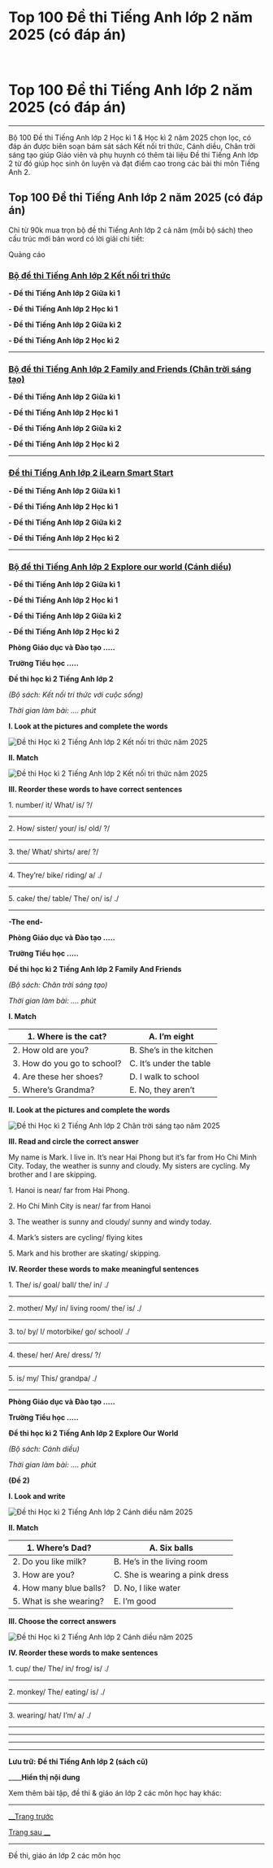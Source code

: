 # Top 100 Đề thi Tiếng Anh lớp 2 năm 2025 (có đáp án)

﻿ 

# Top 100 Đề thi Tiếng Anh lớp 2 năm 2025 (có đáp án)

* * *

Bộ 100 Đề thi Tiếng Anh lớp 2 Học kì 1 & Học kì 2 năm 2025 chọn lọc, có đáp án được biên soạn bám sát sách Kết nối tri thức, Cánh diều, Chân trời sáng tạo giúp Giáo viên và phụ huynh có thêm tài liệu Đề thi Tiếng Anh lớp 2 từ đó giúp học sinh ôn luyện và đạt điểm cao trong các bài thi môn Tiếng Anh 2.

## Top 100 Đề thi Tiếng Anh lớp 2 năm 2025 (có đáp án)

Chỉ từ 90k mua trọn bộ đề thi Tiếng Anh lớp 2 cả năm (mỗi bộ sách) theo cấu trúc mới bản word có lời giải chi tiết:

Quảng cáo

### [**Bộ đề thi Tiếng Anh lớp 2 Kết nối tri thức**](https://vietjack.com/de-kiem-tra-lop-2/bo-de-thi-tieng-anh-lop-2-ket-noi.jsp)

**\- Đề thi Tiếng Anh lớp 2 Giữa kì 1**

**\- Đề thi Tiếng Anh lớp 2 Học kì 1**

**\- Đề thi Tiếng Anh lớp 2 Giữa kì 2**

**\- Đề thi Tiếng Anh lớp 2 Học kì 2**

* * *

### [**Bộ đề thi Tiếng Anh lớp 2 Family and Friends (Chân trời sáng tạo)**](https://vietjack.com/de-kiem-tra-lop-2/bo-de-thi-tieng-anh-lop-2-chan-troi.jsp)

**\- Đề thi Tiếng Anh lớp 2 Giữa kì 1**

**\- Đề thi Tiếng Anh lớp 2 Học kì 1**

**\- Đề thi Tiếng Anh lớp 2 Giữa kì 2**

**\- Đề thi Tiếng Anh lớp 2 Học kì 2**

* * *

### [**Đề thi Tiếng Anh lớp 2 iLearn Smart Start**](https://vietjack.com/de-kiem-tra-lop-2/bo-de-thi-tieng-anh-lop-2-ilearn-smart-world.jsp)

**\- Đề thi Tiếng Anh lớp 2 Giữa kì 1**

**\- Đề thi Tiếng Anh lớp 2 Học kì 1**

**\- Đề thi Tiếng Anh lớp 2 Giữa kì 2**

**\- Đề thi Tiếng Anh lớp 2 Học kì 2**

* * *

### [**Bộ đề thi Tiếng Anh lớp 2 Explore our world (Cánh diều)**](https://vietjack.com/de-kiem-tra-lop-2/bo-de-thi-tieng-anh-lop-2-canh-dieu.jsp)

**\- Đề thi Tiếng Anh lớp 2 Giữa kì 1**

**\- Đề thi Tiếng Anh lớp 2 Học kì 1**

**\- Đề thi Tiếng Anh lớp 2 Giữa kì 2**

**\- Đề thi Tiếng Anh lớp 2 Học kì 2**

**Phòng Giáo dục và Đào tạo .....**

**Trường Tiểu học .....**

**Đề thi học kì 2 Tiếng Anh lớp 2**

_(Bộ sách: Kết nối tri thức với cuộc sống)_

_Thời gian làm bài: .... phút_

**I. Look at the pictures and complete the words**

![Đề thi Học kì 2 Tiếng Anh lớp 2 Kết nối tri thức năm 2025](https://vietjack.com/de-kiem-tra-lop-2/images/de-thi-hoc-ki-2-tieng-anh-lop-2-ket-noi-tri-thuc.PNG)

**II. Match**

![Đề thi Học kì 2 Tiếng Anh lớp 2 Kết nối tri thức năm 2025](https://vietjack.com/de-kiem-tra-lop-2/images/de-thi-hoc-ki-2-tieng-anh-lop-2-ket-noi-tri-thuc-1.PNG)

**III. Reorder these words to have correct sentences**

1\. number/ it/ What/ is/ ?/

_________________________________________

2\. How/ sister/ your/ is/ old/ ?/

_________________________________________

3\. the/ What/ shirts/ are/ ?/

_________________________________________

4\. They’re/ bike/ riding/ a/ ./

_________________________________________

5\. cake/ the/ table/ The/ on/ is/ ./

_________________________________________

**-The end-**

**Phòng Giáo dục và Đào tạo .....**

**Trường Tiểu học .....**

**Đề thi học kì 2 Tiếng Anh lớp 2 Family And Friends**

_(Bộ sách: Chân trời sáng tạo)_

_Thời gian làm bài: .... phút_

**I. Match**

1\. Where is the cat? |  A. I’m eight  
---|---  
2\. How old are you? |  B. She’s in the kitchen  
3\. How do you go to school? |  C. It’s under the table  
4\. Are these her shoes? |  D. I walk to school  
5\. Where’s Grandma? |  E. No, they aren’t  
  
**II. Look at the pictures and complete the words**

![Đề thi Học kì 2 Tiếng Anh lớp 2 Chân trời sáng tạo năm 2025](https://vietjack.com/de-kiem-tra-lop-2/images/de-thi-hoc-ki-2-tieng-anh-lop-2-chan-troi-sang-tao.PNG)

**III. Read and circle the correct answer**

My name is Mark. I live in. It’s near Hai Phong but it’s far from Ho Chi Minh City. Today, the weather is sunny and cloudy. My sisters are cycling. My brother and I are skipping.

1\. Hanoi is near/ far from Hai Phong.

2\. Ho Chi Minh City is near/ far from Hanoi

3\. The weather is sunny and cloudy/ sunny and windy today.

4\. Mark’s sisters are cycling/ flying kites

5\. Mark and his brother are skating/ skipping.

**IV. Reorder these words to make meaningful sentences**

1\. The/ is/ goal/ ball/ the/ in/ ./

_______________________________________________

2\. mother/ My/ in/ living room/ the/ is/ ./

_______________________________________________

3\. to/ by/ I/ motorbike/ go/ school/ ./

_______________________________________________

4\. these/ her/ Are/ dress/ ?/

_______________________________________________

5\. is/ my/ This/ grandpa/ ./

_______________________________________________

**Phòng Giáo dục và Đào tạo .....**

**Trường Tiểu học .....**

**Đề thi học kì 2 Tiếng Anh lớp 2 Explore Our World**

_(Bộ sách: Cánh diều)_

_Thời gian làm bài: .... phút_

**(Đề 2)**

**I. Look and write**

![Đề thi Học kì 2 Tiếng Anh lớp 2 Cánh diều năm 2025](https://vietjack.com/de-kiem-tra-lop-2/images/de-thi-hoc-ki-2-tieng-anh-lop-2-canh-dieu-2.PNG)

**II. Match**

1\. Where’s Dad? |  A. Six balls  
---|---  
2\. Do you like milk? |  B. He’s in the living room  
3\. How are you? |  C. She is wearing a pink dress  
4\. How many blue balls? |  D. No, I like water  
5\. What is she wearing? |  E. I’m good  
  
**III. Choose the correct answers**

![Đề thi Học kì 2 Tiếng Anh lớp 2 Cánh diều năm 2025](https://vietjack.com/de-kiem-tra-lop-2/images/de-thi-hoc-ki-2-tieng-anh-lop-2-canh-dieu-3.PNG)

**IV. Reorder these words to make sentences**

1\. cup/ the/ The/ in/ frog/ is/ ./

_______________________________________________

2\. monkey/ The/ eating/ is/ ./

_______________________________________________

3\. wearing/ hat/ I’m/ a/ ./

_______________________________________________

* * *

* * *

* * *

**Lưu trữ: Đề thi Tiếng Anh lớp 2 (sách cũ)**

____**Hiển thị nội dung**

Xem thêm bài tập, đề thi & giáo án lớp 2 các môn học hay khác:

* * *

[__Trang trước](https://vietjack.com/de-kiem-tra-lop-2/index.jsp)

[Trang sau __](https://vietjack.com/de-kiem-tra-lop-2/de-thi-mon-tieng-anh-lop-2-hoc-ki-1-1.jsp)

* * *

Đề thi, giáo án lớp 2 các môn học
